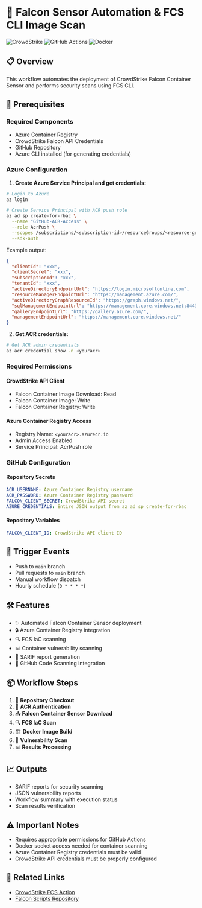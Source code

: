 # 🦅 Falcon Sensor Automation & FCS CLI Image Scan
![CrowdStrike](https://img.shields.io/badge/CrowdStrike-FF0000?style=for-the-badge&logo=crowdstrike&logoColor=white)
![GitHub Actions](https://img.shields.io/badge/GitHub_Actions-2088FF?style=for-the-badge&logo=github-actions&logoColor=white)
![Docker](https://img.shields.io/badge/Docker-2496ED?style=for-the-badge&logo=docker&logoColor=white)

## 📋 Overview
This workflow automates the deployment of CrowdStrike Falcon Container Sensor and performs security scans using FCS CLI.

## 📝 Prerequisites

### Required Components
- Azure Container Registry
- CrowdStrike Falcon API Credentials
- GitHub Repository
- Azure CLI installed (for generating credentials)

### Azure Configuration

1. **Create Azure Service Principal and get credentials:**
```bash
# Login to Azure
az login

# Create Service Principal with ACR push role
az ad sp create-for-rbac \
  --name "GitHub-ACR-Access" \
  --role AcrPush \
  --scopes /subscriptions/<subscription-id>/resourceGroups/<resource-group>/providers/Microsoft.ContainerRegistry/registries/<youracr> \
  --sdk-auth
```

Example output:
```json
{
  "clientId": "xxx",
  "clientSecret": "xxx",
  "subscriptionId": "xxx",
  "tenantId": "xxx",
  "activeDirectoryEndpointUrl": "https://login.microsoftonline.com",
  "resourceManagerEndpointUrl": "https://management.azure.com/",
  "activeDirectoryGraphResourceId": "https://graph.windows.net/",
  "sqlManagementEndpointUrl": "https://management.core.windows.net:8443/",
  "galleryEndpointUrl": "https://gallery.azure.com/",
  "managementEndpointUrl": "https://management.core.windows.net/"
}
```

2. **Get ACR credentials:**
```bash
# Get ACR admin credentials
az acr credential show -n <youracr>
```

### Required Permissions

#### CrowdStrike API Client
- Falcon Container Image Download: Read
- Falcon Container Image: Write
- Falcon Container Registry: Write

#### Azure Container Registry Access
- Registry Name: `<youracr>.azurecr.io`
- Admin Access Enabled
- Service Principal: AcrPush role

### GitHub Configuration

#### Repository Secrets
```yaml
ACR_USERNAME: Azure Container Registry username
ACR_PASSWORD: Azure Container Registry password
FALCON_CLIENT_SECRET: CrowdStrike API secret
AZURE_CREDENTIALS: Entire JSON output from az ad sp create-for-rbac
```

#### Repository Variables
```yaml
FALCON_CLIENT_ID: CrowdStrike API client ID
```

## 🔄 Trigger Events
- Push to `main` branch
- Pull requests to `main` branch
- Manual workflow dispatch
- Hourly schedule (`0 * * * *`)

## 🛠️ Features
- ✨ Automated Falcon Container Sensor deployment
- 🔒 Azure Container Registry integration
- 🔍 FCS IaC scanning
- 📊 Container vulnerability scanning
- 📝 SARIF report generation
- 🔄 GitHub Code Scanning integration

## 📦 Workflow Steps
1. 🔵 **Repository Checkout**
2. 🔐 **ACR Authentication**
3. 📥 **Falcon Container Sensor Download**
4. 🔍 **FCS IaC Scan**
5. 🏗️ **Docker Image Build**
6. 🔬 **Vulnerability Scan**
7. 📊 **Results Processing**

## 📈 Outputs
- SARIF reports for security scanning
- JSON vulnerability reports
- Workflow summary with execution status
- Scan results verification

## ⚠️ Important Notes
- Requires appropriate permissions for GitHub Actions
- Docker socket access needed for container scanning
- Azure Container Registry credentials must be valid
- CrowdStrike API credentials must be properly configured

## 🔗 Related Links
- [CrowdStrike FCS Action](https://github.com/crowdstrike/fcs-action)
- [Falcon Scripts Repository](https://github.com/CrowdStrike/falcon-scripts)